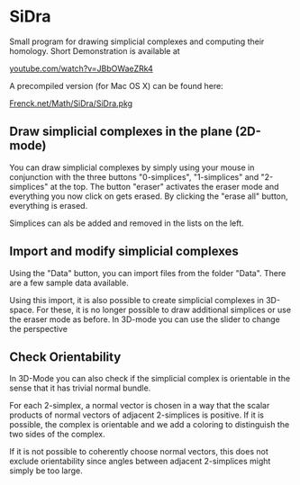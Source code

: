 # SiDra
Small program for  drawing  simplicial  complexes and computing  their homology. Short Demonstration is available at

[youtube.com/watch?v=JBbOWaeZRk4](https://youtu.be/JBbOWaeZRk4)

A precompiled version (for Mac OS X) can be found here:

[Frenck.net/Math/SiDra/SiDra.pkg](http://frenck.net/math/Sidra/Sidra.pkg)

## Draw simplicial complexes in the plane (2D-mode)
You can draw simplicial complexes by simply using your mouse in conjunction with the three buttons "0-simplices", "1-simplices" and "2-simplices" at the top. The button "eraser" activates the eraser mode and everything you now click on gets erased. By clicking the "erase all" button, everything is erased.

Simplices can als be added and removed in the lists on the left.

## Import and modify simplicial complexes
Using the "Data" button, you can import files from the folder "Data". There are a few sample data available.

Using this import, it is also possible to create simplicial complexes in 3D-space. 
For these, it is no longer possible to draw additional simplices or use the eraser mode as before.
In 3D-mode you can use the slider to change the perspective

## Check Orientability

In 3D-Mode you can also check if the simplicial complex is orientable in the sense that it has trivial normal bundle. 

For each 2-simplex, a normal vector is chosen in a way that the scalar products of normal vectors of adjacent 2-simplices is positive. If it is possible, the complex is orientable and we add a coloring to distinguish the two sides of the complex.

If it is not possible to coherently choose normal vectors, this does not exclude orientability since angles between adjacent 2-simplices might simply be too large.
